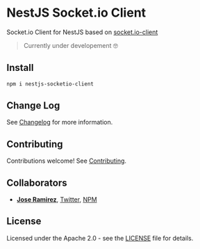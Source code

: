 # NestJS Socket.io Client

Socket.io Client for NestJS based on [socket.io-client](https://www.npmjs.com/package/socket.io-client)

> Currently under developement 🤓

## Install

```sh
npm i nestjs-socketio-client
```

## Change Log

See [Changelog](CHANGELOG.md) for more information.

## Contributing

Contributions welcome! See [Contributing](CONTRIBUTING.md).

## Collaborators

- [**Jose Ramirez**](https://github.com/jarcodallo), [Twitter](https://twitter.com/jarcodallo), [NPM](https://www.npmjs.com/~jarcodallo)

## License

Licensed under the Apache 2.0 - see the [LICENSE](LICENSE) file for details.
